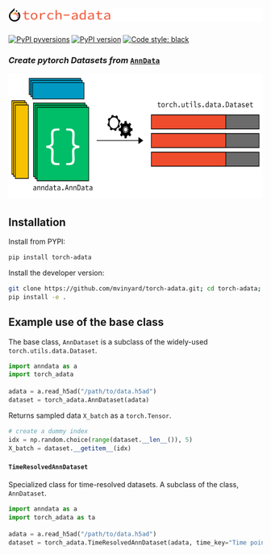 # ![torch-adata-logo](/docs/imgs/torch-adata.logo.large.svg)

[![PyPI pyversions](https://img.shields.io/pypi/pyversions/torch-adata.svg)](https://pypi.python.org/pypi/torch-adata/)
[![PyPI version](https://badge.fury.io/py/torch-adata.svg)](https://badge.fury.io/py/torch-adata)
[![Code style: black](https://img.shields.io/badge/code%20style-black-000000.svg)](https://github.com/psf/black)

### *Create pytorch Datasets from* [`AnnData`](https://anndata.readthedocs.io/en/latest/)

<a href="https://github.com/mvinyard/torch-adata/"><img src="/docs/imgs/torch-adata.concept_overview.svg" alt="torch-adata-concept-overview" height="250" /></a>

## Installation

Install from PYPI:
```BASH
pip install torch-adata
```

Install the developer version:
```BASH
git clone https://github.com/mvinyard/torch-adata.git; cd torch-adata;
pip install -e .
```

## Example use of the base class

The base class, `AnnDataset` is a subclass of the widely-used `torch.utils.data.Dataset`. 

```python
import anndata as a
import torch_adata

adata = a.read_h5ad("/path/to/data.h5ad")
dataset = torch_adata.AnnDataset(adata)
```

Returns sampled data `X_batch` as a `torch.Tensor`.
```python
# create a dummy index
idx = np.random.choice(range(dataset.__len__()), 5)
X_batch = dataset.__getitem__(idx)
```

#### `TimeResolvedAnnDataset`

Specialized class for time-resolved datasets. A subclass of the class, `AnnDataset`.

```python
import anndata as a
import torch_adata as ta

adata = a.read_h5ad("/path/to/data.h5ad")
dataset = torch_adata.TimeResolvedAnnDataset(adata, time_key="Time point")
```
